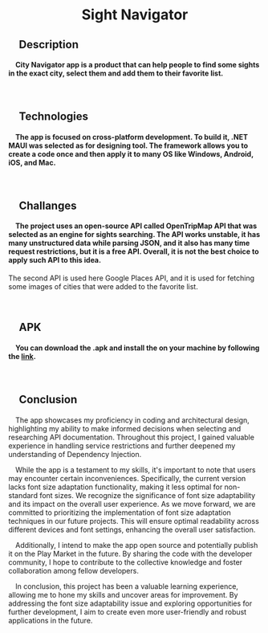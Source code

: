 # <p align="center">Sight Navigator</p>
## &emsp;**Description** 
#### &emsp;City Navigator app is a product that can help people to find some sights in the exact city, select them and add them to their favorite list.  

<br>

## &emsp;**Technologies**
#### &emsp;The app is focused on cross-platform development. To build it, .NET MAUI was selected as for designing tool. The framework allows you to create a code once and then apply it to many OS like Windows, Android, iOS, and Mac. 

<br>

## &emsp;**Challanges**
#### &emsp;The project uses an open-source API called OpenTripMap API that was selected as an engine for sights searching. The API works unstable, it has many unstructured data while parsing JSON, and it also has many time request restrictions, but it is a free API. Overall, it is not the best choice to apply such API to this idea.
The second API is used here Google Places API, and it is used for fetching some images of cities that were added to the favorite list.

<br>

## &emsp;**APK** 
#### &emsp;You can download the .apk and install the on your machine by following the <a href="https://drive.google.com/file/d/1gZZJQyTuSPUTk_wZHfXu9WeWS2SLO9bz/view?usp=sharing">link</a>.

<br>

## &emsp;**Conclusion** 
#### 
 
  &emsp;The app showcases my proficiency in coding and architectural design, highlighting my ability to make informed decisions when selecting and researching API documentation. Throughout this project, I gained valuable experience in handling service restrictions and further deepened my understanding of Dependency Injection.
  
  
  &emsp;While the app is a testament to my skills, it's important to note that users may encounter certain inconveniences. Specifically, the current version lacks font size adaptation functionality, making it less optimal for non-standard font sizes. We recognize the significance of font size adaptability and its impact on the overall user experience. As we move forward, we are committed to prioritizing the implementation of font size adaptation techniques in our future projects. This will ensure optimal readability across different devices and font settings, enhancing the overall user satisfaction.
  
  &emsp;Additionally, I intend to make the app open source and potentially publish it on the Play Market in the future. By sharing the code with the developer community, I hope to contribute to the collective knowledge and foster collaboration among fellow developers.
  
  &emsp;In conclusion, this project has been a valuable learning experience, allowing me to hone my skills and uncover areas for improvement. By addressing the font size adaptability issue and exploring opportunities for further development, I aim to create even more user-friendly and robust applications in the future.
 
